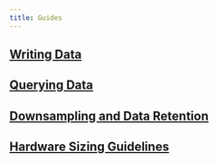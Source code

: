 ```yaml
---
title: Guides
---
```


## [Writing Data](/influxdb/v0.12/guides/writing_data/)

## [Querying Data](/influxdb/v0.12/guides/querying_data/)

## [Downsampling and Data Retention](/influxdb/v0.12/guides/downsampling_and_retention/)

## [Hardware Sizing Guidelines](/influxdb/v0.12/guides/hardware_sizing/)
